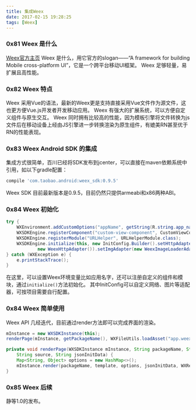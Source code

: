 ```yaml
---
title: 集成Weex
date: 2017-02-15 19:28:25
tags: [Weex]
---
```


### 0x81 Weex 是什么

[Weex官方主页](https://weex-project.io/,"Weex")
Weex 是什么，用它官方的slogan——“A framework for building Mobile cross-platform UI”，它是一个跨平台移动UI框架。
Weex 足够轻量，易扩展且高性能。

### 0x82 Weex 特点

Weex 采用Vue的语法，最新的Weex更是支持直接采用Vue文件作为源文件，这也更方便Vue.js开发者开发移动应用。
Weex 有强大的扩展系统，可以方便自定义组件与原生交互。
Weex 同时拥有比较高的性能，因为模板引擎将文件转换为js文件后在移动设备上经由JS引擎进一步转换渲染为原生组件，有媲美RN甚至优于RN的性能表现。

<!--more-->

### 0x83 Weex Android SDK 的集成

集成方式很简单，百川已经将SDK发布到jcenter，可以直接在maven依赖系统中引用，如以下gradle配置：

```Groovy
compile 'com.taobao.android:weex_sdk:0.9.5'
```

Weex SDK 目前最新版本是0.9.5，目前仍然只提供armeabi和x86两种ABI。

### 0x84 Weex 初始化

```Java
try {
    WXEnvironment.addCustomOptions("appName", getString(R.string.app_name));
    WXSDKEngine.registerComponent("custom-view-component", CustomViewComponent.class);
    WXSDKEngine.registerModule("URLHelper", URLHelperModule.class);
    WXSDKEngine.initialize(this, new InitConfig.Builder().setHttpAdapter(
            new WeexHttpAdapter()).setImgAdapter(new WeexImageLoaderAdapter()).build());
} catch (WXException e) {
    e.printStackTrace();
}
```

在这里，可以设置Weex环境变量比如应用名字，还可以注册自定义的组件和模块，通过`initialize()`方法初始化。
其中InitConfig可以自定义网络、图片等适配器，可按项目需要自行配置。

### 0x84 Weex 简单使用

Weex API 几经迭代，目前通过render方法即可以完成界面的渲染。

```Java
mInstance = new WXSDKInstance(this);
renderPage(mInstance, getPackageName(), WXFileUtils.loadAsset("app.weex.js", this), WEEX_INDEX_URL, "{\"os\":\"android\"}");

private void renderPage(WXSDKInstance mInstance, String packageName, String template,
    String source, String jsonInitData) {
    Map<String, Object> options = new HashMap<>();
    mInstance.render(packageName, template, options, jsonInitData, WXRenderStrategy.APPEND_ASYNC);
}
```

### 0x85 Weex 后续

静等1.0的发布。
